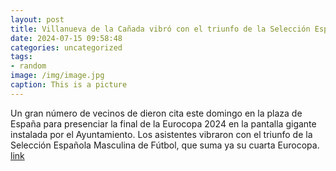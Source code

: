 ```yaml
---
layout: post
title: Villanueva de la Cañada vibró con el triunfo de la Selección Española de Fútbol
date: 2024-07-15 09:58:48
categories: uncategorized
tags:
- random
image: /img/image.jpg
caption: This is a picture
---
```

Un gran número de vecinos de dieron cita este domingo en la plaza de España para presenciar la final de la Eurocopa 2024 en la pantalla gigante instalada por el Ayuntamiento. Los asistentes vibraron con el triunfo de la Selección Española Masculina de Fútbol, que suma ya su cuarta Eurocopa.   [link](https://www.ayto-villacanada.es/noticias/villanueva-de-la-canada-vibro-con-el-triunfo-de-la-seleccion-espanola-de-futbol/)
